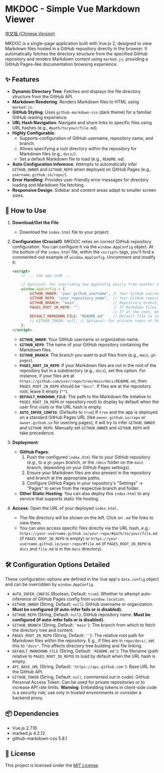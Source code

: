 # MKDOC - Simple Vue Markdown Viewer

[中文版 (Chinese Version)](#README.md)

MKDOC is a single-page application built with Vue.js 2, designed to view Markdown files hosted in a GitHub repository directly in the browser. It automatically fetches the directory structure from the specified GitHub repository and renders Markdown content using `marked.js`, providing a GitHub Pages-like documentation browsing experience.

## ✨ Features

*   **Dynamic Directory Tree**: Fetches and displays the file directory structure from the GitHub API.
*   **Markdown Rendering**: Renders Markdown files to HTML using `marked.js`.
*   **GitHub Styling**: Uses `github-markdown-css` (dark theme) for a familiar GitHub reading experience.
*   **URL Hash Navigation**: Navigate and share links to specific files using URL hashes (e.g., `#path/to/your/file.md`).
*   **Highly Configurable**:
    *   Supports configuration of GitHub username, repository name, and branch.
    *   Allows specifying a root directory within the repository for Markdown files (e.g., `docs/`).
    *   Set a default Markdown file to load (e.g., `README.md`).
*   **Auto Configuration Inference**: Attempts to automatically infer `GITHUB_OWNER` and `GITHUB_REPO` when deployed on GitHub Pages (e.g., `username.github.io/repo/`).
*   **Error Handling**: Provides user-friendly error messages for directory loading and Markdown file fetching.
*   **Responsive Design**: Sidebar and content areas adapt to smaller screen sizes.

## 🚀 How to Use

1.  **Download/Get the File**:
    *   Download the `index.html` file to your project.

2.  **Configuration (Crucial!)**:
    MKDOC relies on correct GitHub repository configuration. You can configure it via the `window.AppConfig` object. At the bottom of the `index.html` file, within the `<script>` tags, you'll find a commented-out example of `window.AppConfig`. Uncomment and modify it:

    ```html
    <script>
        // ... Vue app code ...

        // Optional: For overriding Vue AppConfig easily from another script or HTML
        window.AppConfig = {
            GITHUB_OWNER: "your_github_username", // Your GitHub username or organization name
            GITHUB_REPO: "your_repository_name",  // Your GitHub repository name
            GITHUB_BRANCH: "main",                // Repository branch, e.g., "main", "gh-pages"
            PAGES_ROOT_IN_REPO: "",               // If Markdown files are in "docs" folder within repo, set to "docs"
                                                  // If at the root, keep as an empty string ""
            DEFAULT_MARKDOWN_FILE: "README.md"    // Default file to load when URL hash is empty
            // GITHUB_TOKEN: null, // Optional: For private repos or to avoid API rate limits (security risk on client-side, use with caution!)
        };
    </script>
    ```

    *   **`GITHUB_OWNER`**: Your GitHub username or organization name.
    *   **`GITHUB_REPO`**: The name of your GitHub repository containing the Markdown files.
    *   **`GITHUB_BRANCH`**: The branch you want to pull files from (e.g., `main`, `gh-pages`).
    *   **`PAGES_ROOT_IN_REPO`**: If your Markdown files are not in the root of the repository but in a subdirectory (e.g., `docs`), set this option. For instance, if your files are at `https://github.com/user/repo/tree/main/docs/README.md`, then `PAGES_ROOT_IN_REPO` should be `"docs"`. If files are at the repository root, leave it empty (`""`).
    *   **`DEFAULT_MARKDOWN_FILE`**: The path to the Markdown file (relative to `PAGES_ROOT_IN_REPO` or repository root) to display by default when the user first visits or the URL hash is empty.
    *   **`AUTO_INFER_CONFIG`**: (Defaults to `true`) If `true` and the app is deployed on a standard GitHub Pages URL (like `owner.github.io/repo` or `owner.github.io` for user/org pages), it will try to infer `GITHUB_OWNER` and `GITHUB_REPO`. Manually set `GITHUB_OWNER` and `GITHUB_REPO` will take precedence.

3.  **Deployment**:
    *   **GitHub Pages**:
        1.  Push the configured `index.html` file to your GitHub repository (e.g., to a `gh-pages` branch, or the `/docs` folder on the `main` branch, depending on your GitHub Pages settings).
        2.  Ensure your Markdown files are also present in the repository and branch at the appropriate paths.
        3.  Configure GitHub Pages in your repository's "Settings" -> "Pages" to serve from the respective branch and folder.
    *   **Other Static Hosting**: You can also deploy this `index.html` to any service that supports static file hosting.

4.  **Access**:
    Open the URL of your deployed `index.html`.
    *   The file directory will be shown on the left. Click on `.md` file links to view them.
    *   You can also access specific files directly via the URL hash, e.g.: `https://your-username.github.io/your-repo/#path/to/your/file.md` (if `PAGES_ROOT_IN_REPO` is empty) or `https://your-username.github.io/your-repo/#file.md` (if `PAGES_ROOT_IN_REPO` is `docs` and `file.md` is in the `docs` directory).

## 🛠️ Configuration Options Detailed

These configuration options are defined in the Vue app's `data.config` object and can be overridden by `window.AppConfig`.

*   `AUTO_INFER_CONFIG` (Boolean, Default: `true`): Whether to attempt auto-inference of GitHub Pages config from `window.location`.
*   `GITHUB_OWNER` (String, Default: `null`): GitHub username or organization. **Must be configured (if auto-infer fails or is disabled).**
*   `GITHUB_REPO` (String, Default: `null`): GitHub repository name. **Must be configured (if auto-infer fails or is disabled).**
*   `GITHUB_BRANCH` (String, Default: `'main'`): The branch from which to fetch the directory tree and content.
*   `PAGES_ROOT_IN_REPO` (String, Default: `''`): The relative root path for Markdown files within the repository. E.g., if files are in `repo/docs/`, set this to `"docs"`. This affects directory tree building and file linking.
*   `DEFAULT_MARKDOWN_FILE` (String, Default: `'README.md'`): The filename (path relative to `PAGES_ROOT_IN_REPO`) to load by default when the URL hash is empty.
*   `API_BASE_URL` (String, Default: `'https://api.github.com'`): Base URL for the GitHub API.
*   `GITHUB_TOKEN` (String, Default: `null`, commented out in code): GitHub Personal Access Token. Can be used for private repositories or to increase API rate limits. **Warning**: Embedding tokens in client-side code is a security risk; use only in trusted environments or consider a backend proxy.

## 📦 Dependencies

*   Vue.js 2.7.16
*   marked.js 4.2.12
*   github-markdown-css 5.8.1

## 📄 License

This project is licensed under the [MIT License](LICENSE).
